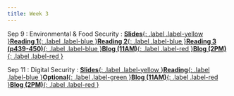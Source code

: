 ```yaml
---
title: Week 3
---
```


Sep 9
: Environmental & Food Security
: [**Slides**{: .label .label-yellow }](https://docs.google.com/presentation/d/1rH6GgIbShh29DYPjobtgBGTurvemKXgdYKe7-M86XiE/edit?usp=drive_link)[**Reading 1**{: .label .label-blue }](https://drive.google.com/file/d/1GlzBwdWZAeaDpW1s3fMdIqqYrcLER_mK/view?usp=sharing)[**Reading 2**{: .label .label-blue }](https://drive.google.com/file/d/1-baqZEq8H2KURiSHa3HgYqucJTSBEcyB/view?usp=sharing)[**Reading 3 (p439-450)**{: .label .label-blue }](https://drive.google.com/file/d/10p_88lTY2s1g2bQ38xAb1gARCc9ksnnO/view?usp=sharing)[**Blog (11AM)**{: .label .label-red }](https://canvas.vt.edu/courses/214894/assignments/2484442)[**Blog (2PM)**{: .label .label-red }](https://canvas.vt.edu/courses/214890/assignments/2484428)


Sep 11
: Digital Security
: [**Slides**{: .label .label-yellow }](https://docs.google.com/presentation/d/1P5Gqql4yOD1s6RCdm6Dm5bQRIZAWkngML6GtBEJhLRc/edit?usp=drive_link)[**Reading**{: .label .label-blue }](https://drive.google.com/file/d/1GqHpeZG-ZMZ7spIBA3QuJRvLDxufOAvG/view?usp=drive_link)[**Optional**{: .label .label-green }](https://www.hrw.org/news/2020/05/26/its-time-treat-cybersecurity-human-rights-issue)[**Blog (11AM)**{: .label .label-red }](https://canvas.vt.edu/courses/214894/assignments/2484441)[**Blog (2PM)**{: .label .label-red }](https://canvas.vt.edu/courses/214890/assignments/2484427)